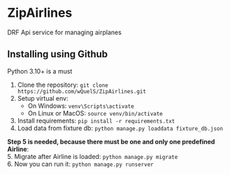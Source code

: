 # ZipAirlines

DRF Api service for managing airplanes

## Installing using Github

Python 3.10+ is a must


1. Clone the repository:
`git clone https://github.com/wQuelS/ZipAirlines.git`
2. Setup virtual env:
    * On Windows: `venv\Scripts\activate`
    * On Linux or MacOS: `source venv/bin/activate`
3. Install requirements: `pip install -r requirements.txt`
4. Load data from fixture db: `python manage.py loaddata fixture_db.json`  

**Step 5 is needed, because there must be one and only one predefined Airline**:  
5. Migrate after Airline is loaded: `python manage.py migrate`  
6. Now you can run it: `python manage.py runserver`  
